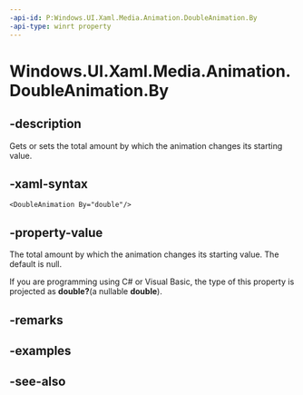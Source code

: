 ```yaml
---
-api-id: P:Windows.UI.Xaml.Media.Animation.DoubleAnimation.By
-api-type: winrt property
---
```


<!-- Property syntax
public Windows.Foundation.IReference<double> By { get;  set; }
-->

# Windows.UI.Xaml.Media.Animation.DoubleAnimation.By

## -description
Gets or sets the total amount by which the animation changes its starting value.



## -xaml-syntax
```xaml
<DoubleAnimation By="double"/>
```


## -property-value
The total amount by which the animation changes its starting value. The default is null.

<!--Projection dochack:-->
If you are programming using C# or Visual Basic, the type of this property is projected as **double?**(a nullable **double**).

## -remarks

## -examples

## -see-also

